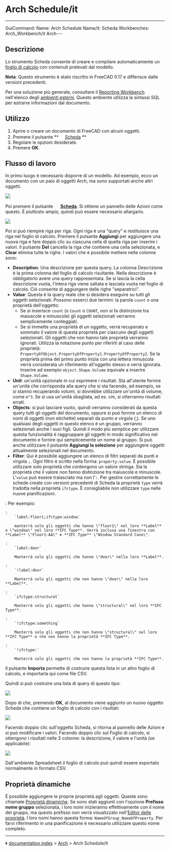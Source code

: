 # Arch Schedule/it
---
 GuiCommand:   Name: Arch Schedule   Name/it: Scheda   Workbenches: Arch_Workbench/it   Arch---



## Descrizione

Lo strumento Scheda consente di creare e compilare automaticamente un [foglio di calcolo](Spreadsheet_Workbench/it.md) con contenuti prelevati dal modello.

**Nota**: Questo strumento è stato riscritto in FreeCAD 0.17 e differisce dalle versioni precedenti.

Per una soluzione più generale, consultare il [Reporting Workbench](https://github.com/furti/FreeCAD-Reporting/tree/master) nell\'elenco degli [ambienti esterni](External_workbenches/it.md). Questo ambiente utilizza la sintassi SQL per estrarre informazioni dal documento.



## Utilizzo

1.  Aprire o creare un documento di FreeCAD con alcuni oggetti.
2.  Premere il pulsante **<img src="images/Arch_Schedule.svg" width=16px> [Scheda](Arch_Schedule/it.md)
**
3.  Regolare le opzioni desiderate.
4.  Premere **OK**.



## Flusso di lavoro 

In primo luogo è necessario disporre di un modello. Ad esempio, ecco un documento con un paio di oggetti Arch, ma sono supportati anche altri oggetti.

![](images/Arch_schedule_example01.jpg )

Poi premere il pulsante **<img src="images/Arch_Schedule.svg" width=16px> [Scheda](Arch_Schedule/it.md)**. Si ottiene un pannello delle Azioni come questo. È piuttosto ampio, quindi può essere necessario allargarlo.

![](images/Arch_schedule_example02.jpg )

Poi si può riempire riga per riga. Ogni riga è una \"query\" e restituisce una riga nel foglio di calcolo. Premere il pulsante **Aggiungi** per aggiungere una nuova riga e fare doppio clic su ciascuna cella di quella riga per inserire i valori. Il pulsante **Del** cancella la riga che contiene una cella selezionata, e **Clear** elimina tutte le righe. I valori che è possibile mettere nelle colonne sono:

-   **Description**: Una descrizione per questa query. La colonna Descrizione è la prima colonna del foglio di calcolo risultante. Nella descrizione è obbligatorio avere una query rappresentata. Se si lascia la cella descrizione vuota, l\'intera riga viene saltata e lasciata vuota nel foglio di calcolo. Ciò consente di aggiungere delle righe \"separatrici\".
-   **Value**: Questa è la query reale che si desidera eseguire su tutti gli oggetti selezionati. Possono esserci due termini: la parola `count` o una proprietà dell\'oggetto:
    -   Se si inserisce `count` (o `Count` o `COUNT`, non si fa distinzione tra maiuscole e minuscole) gli oggetti selezionati verranno semplicemente conteggiati.
    -   Se si immette una proprietà di un oggetto, verrà recuperato e sommato il valore di questa proprietà per ciascuno degli oggetti selezionati. Gli oggetti che non hanno tale proprietà verranno ignorati. Utilizza la notazione punto per riferirti al caso delle proprietà: `PropertyOfObject.PropertyOfProperty1.PropertyOfProperty2`. Se la proprietà prima del primo punto inizia con una lettera minuscola verrà considerata un riferimento all\'oggetto stesso e verrà ignorata. Inserire ad esempio `object.Shape.Volume` equivale a inserire `Shape.Volume`.
-   **Unit**: un\'unità opzionale in cui esprimere i risultati. Sta all\'utente fornire un\'unità che corrisponda alla query che si sta facendo, ad esempio, se si stanno recuperando volumi, si dovrebbe utilizzare un\'unità di volume, come `m^3`. Se si usa un\'unità sbagliata, ad es. cm, si otterranno risultati errati.
-   **Objects**: si può lasciare vuoto, quindi verranno considerati da questa query tutti gli oggetti del documento, oppure si può fornire un elenco di nomi di oggetti (non etichette) separati da punto e virgola (;). Se uno qualsiasi degli oggetti in questo elenco è un gruppo, verranno selezionati anche i suoi figli. Quindi il modo più semplice per utilizzare questa funzionalità è raggruppare gli oggetti in modo significativo nel documento e fornire qui semplicemente un nome al gruppo. Si può anche utilizzare il pulsante **Aggiungi la selezione** per aggiungere oggetti attualmente selezionati nel documento.
-   **Filter**: Qui è possibile aggiungere un elenco di filtri separati da punti e virgola `;`. Ogni filtro è scritto nella forma: `property:value`. È possibile utilizzare solo proprietà che contengono un valore stringa. Sia la proprietà che il valore non fanno distinzione tra maiuscole e minuscole. L\'`value` può essere tralasciato ma non l\'`:`. Per gestire correttamente le schede create con versioni precedenti di Scheda la proprietà `type` verrà tradotta nella proprietà `ifctype`. È consigliabile non utilizzare `type` nelle nuove pianificazioni.

:   Per esempio:

    :   
        `label:floor1;ifctype:window`
        
        manterrà solo gli oggetti che hanno \"floor1\" nel loro **Label** e \"window\" nel loro **IFC Type**. Verrà inclusa una finestra con **Label** \"Floor1-AA\" e **IFC Type** \"Window Standard Case\".

    :   
        `label:door`
        
        Manterrà solo gli oggetti che hanno \"door\" nella loro **Label**.

    :   
        `!label:door`
        
        Manterrà solo gli oggetti che non hanno \"door\" nella loro **Label**.

    :   
        `ifctype:structural`
        
        Manterrà solo gli oggetti che hanno \"structural\" nel loro **IFC Type**.

    :   
        `!ifctype:something`
        
        Manterrà solo gli oggetti che non hanno \"structural\" nel loro **IFC Type** o che non hanno la proprietà **IFC Type**.

    :   
        `!ifctype:`
        
        Manterrà solo gli oggetti che non hanno la proprietà **IFC Type**.

Il pulsante **Importa** permette di costruire questa lista in un altro foglio di calcolo, e importarla qui come file CSV.

Quindi si può costruire una lista di query di questo tipo:

![](images/Arch_schedule_example03.jpg )

Dopo di che, premendo **OK**, al documento viene aggiunto un nuovo oggetto Scheda che contiene un foglio di calcolo con i risultati:

![](images/Arch_schedule_example04.jpg )

Facendo doppio clic sull\'oggetto Scheda, si ritorna al pannello delle Azioni e si può modificare i valori. Facendo doppio clic sul Foglio di calcolo, si ottengono i risultati nelle 3 colonne: la descrizione, il valore e l\'unità (se applicabile):

![](images/Arch_schedule_example05.jpg )

Dall\'ambiente Spreadsheet il foglio di calcolo può quindi essere esportato normalmente in formato CSV.



## Proprietà dinamiche 

È possibile aggiungere le proprie proprietà agli oggetti. Queste sono chiamate [Proprietà dinamiche](Property_editor/it#Azioni.md). Se sono stati aggiunti con l\'opzione **Prefisso nome gruppo** selezionata, i loro nomi inizieranno effettivamente con il nome del gruppo, ma questo prefisso non verrà visualizzato nell\'[Editor delle proprietà](Property_editor/it.md). I loro nomi hanno questa forma: `NameOfGroup_NameOfProperty`. Per farvi riferimento in una pianificazione è necessario utilizzare questo nome completo.



---
⏵ [documentation index](../README.md) > [Arch](Arch_Workbench.md) > Arch Schedule/it
